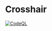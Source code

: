 # Crosshair
[![CodeQL](https://github.com/gabriel-rodriguezcastellini/Crosshair/actions/workflows/github-code-scanning/codeql/badge.svg)](https://github.com/gabriel-rodriguezcastellini/Crosshair/actions/workflows/github-code-scanning/codeql)

